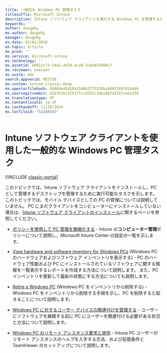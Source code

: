 ```yaml
---
title: 一般的な Windows PC 管理タスク
titlesuffix: Microsoft Intune
description: Intune ソフトウェア クライアントを実行する Windows PC を管理する方法について説明します。
keywords: ''
author: dougeby
ms.author: dougeby
manager: dougeby
ms.date: 01/01/2018
ms.topic: article
ms.prod: ''
ms.service: microsoft-intune
ms.technology: ''
ms.assetid: eb912c73-54d2-4d78-ac34-3cbe825804c7
ms.reviewer: owenyen
ms.suite: ems
search.appverid: MET150
ms.custom: intune-classic-keep
ms.openlocfilehash: 56084e43d10a5594b37f5335bc0d9f1897414466
ms.sourcegitcommit: 51b763e131917fccd255c346286fa515fcee33f0
ms.translationtype: HT
ms.contentlocale: ja-JP
ms.lasthandoff: 11/20/2018
ms.locfileid: "52184543"
---
```

# <a name="common-windows-pc-management-tasks-with-the-intune-software-client"></a>Intune ソフトウェア クライアントを使用した一般的な Windows PC 管理タスク

[!INCLUDE [classic-portal](includes/classic-portal.md)]

このトピックでは、Intune ソフトウェア クライアントをインストールし、PC として管理するデスクトップを管理するために実行可能なタスクを示します。 このトピックでは、モバイル デバイスとしての PC の管理については説明していません。 PC にまだクライアントをコンピューターにインストールしていない場合は、[Intune ソフトウェア クライアントのインストール](install-the-windows-pc-client-with-microsoft-intune.md)に関するページを参照してください。


- [ポリシーを使用して PC 管理を簡略化する](use-policies-to-simplify-windows-pc-management.md) - Intune の**コンピューター管理**ポリシーについて説明し、Microsoft Intune Center の設定の一覧を示します。

- [View hardware and software inventory for Windows PCs](view-hardware-and-software-inventory-for-windows-pcs-in-microsoft-intune.md) (Windows PC のハードウェアおよびソフトウェア インベントリを表示する) - PC のハードウェア性能および PC にインストールされているソフトウェアに関する情報を一覧表示するレポートを作成する方法について説明します。 また、PC インベントリを更新して最新の状態にする方法についても説明します。

- [Retire a Windows PC](retire-a-windows-pc-with-microsoft-intune.md) (Windows PC をインベントリから削除する) - Windows PC をインベントリから削除する手順を示し、PC を削除すると起きることについて説明します。

- [Windows PC に対するユーザー デバイスの関連付けを管理する](manage-user-device-linking-for-windows-pcs-with-microsoft-intune.md) - ユーザーにソフトウェアを展開する前に PC にユーザーを関連付ける必要がある状況と方法について説明します。

- [Windows PC のリモート アシスタンス要求と提供](request-and-provide-remote-assistance-for-windows-pcs-in-microsoft-intune.md) - Intune PC ユーザーがリモート アシスタンスのヘルプを入手する方法、および前提条件と TeamViewer のセットアップについて説明します。


